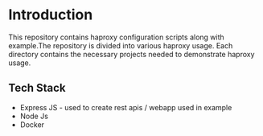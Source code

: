 # Introduction

This repository contains haproxy configuration scripts along with example.The repository is divided into various haproxy usage. Each directory contains the necessary projects needed to demonstrate haproxy usage.

## Tech Stack

- Express JS - used to create rest apis / webapp used in example
- Node Js
- Docker

